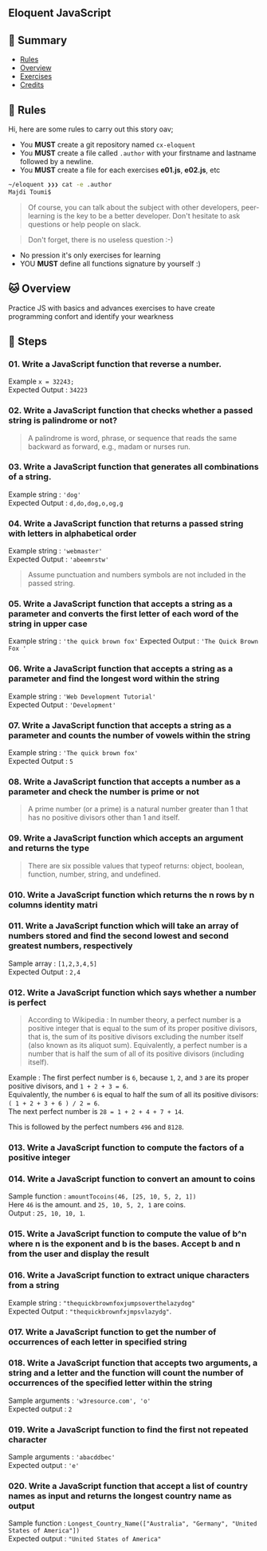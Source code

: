 ## Eloquent JavaScript

## <a name='TOC'>🐼 Summary</a>

- [Rules](#rules)
- [Overview](#overview)
- [Exercises](#exercises)
- [Credits](#credits)

## <a name='overview'>🦊 Rules</a>

Hi, here are some rules to carry out this story oav;

- You **MUST** create a git repository named `cx-eloquent`
- You **MUST** create a file called `.author` with your firstname and lastname followed by a newline.
- You **MUST** create a file for each exercises **e01.js**, **e02.js**, etc

```sh
~/eloquent ❯❯❯ cat -e .author
Majdi Toumi$
```

> Of course, you can talk about the subject with other developers, peer-learning is
> the key to be a better developer. Don't hesitate to ask questions or help people on slack.

> Don't forget, there is no useless question :-)

- No pression it's only exercises for learning
- YOU **MUST** define all functions signature by yourself :)

## <a name='overview'>🐱 Overview</a>

Practice JS with basics and advances exercises to have create programming confort and identify your wearkness 

## <a name='steps'>🐨 Steps</a>

### 01. Write a JavaScript function that reverse a number.

Example `x = 32243;`<br />
Expected Output : `34223`

### 02. Write a JavaScript function that checks whether a passed string is palindrome or not?

> A palindrome is word, phrase, or sequence that reads the same backward as forward, e.g., madam or nurses run.

### 03. Write a JavaScript function that generates all combinations of a string.

Example string : `'dog'`<br />
Expected Output : `d,do,dog,o,og,g`

### 04. Write a JavaScript function that returns a passed string with letters in alphabetical order

Example string : `'webmaster'`<br />
Expected Output : `'abeemrstw'`

> Assume punctuation and numbers symbols are not included in the passed string.

### 05. Write a JavaScript function that accepts a string as a parameter and converts the first letter of each word of the string in upper case

Example string : `'the quick brown fox'`
Expected Output : `'The Quick Brown Fox '`

### 06. Write a JavaScript function that accepts a string as a parameter and find the longest word within the string

Example string : `'Web Development Tutorial'`<br />
Expected Output : `'Development'`

### 07. Write a JavaScript function that accepts a string as a parameter and counts the number of vowels within the string

Example string : `'The quick brown fox'`<br />
Expected Output : `5`

### 08. Write a JavaScript function that accepts a number as a parameter and check the number is prime or not

> A prime number (or a prime) is a natural number greater than 1 that has no positive divisors other than 1 and itself.

### 09. Write a JavaScript function which accepts an argument and returns the type

> There are six possible values that typeof returns: object, boolean, function, number, string, and undefined.

### 010. Write a JavaScript function which returns the n rows by n columns identity matri

### 011. Write a JavaScript function which will take an array of numbers stored and find the second lowest and second greatest numbers, respectively

Sample array : `[1,2,3,4,5]`<br />
Expected Output : `2,4`

### 012. Write a JavaScript function which says whether a number is perfect

> According to Wikipedia : In number theory, a perfect number is a positive integer that is equal to the sum of its proper positive divisors, that is, the sum of its positive divisors excluding the number itself (also known as its aliquot sum). Equivalently, a perfect number is a number that is half the sum of all of its positive divisors (including itself).

Example : The first perfect number is `6`, because `1`, `2`, and `3` are its proper positive divisors, and `1 + 2 + 3 = 6`.<br />
Equivalently, the number `6` is equal to half the sum of all its positive divisors: `( 1 + 2 + 3 + 6 ) / 2 = 6`.<br />
The next perfect number is `28 = 1 + 2 + 4 + 7 + 14`.<br />

This is followed by the perfect numbers `496` and `8128`.

### 013. Write a JavaScript function to compute the factors of a positive integer

### 014. Write a JavaScript function to convert an amount to coins

Sample function : `amountTocoins(46, [25, 10, 5, 2, 1])`<br />
Here `46` is the amount. and `25, 10, 5, 2, 1` are coins.<br />
Output : `25, 10, 10, 1`.

### 015. Write a JavaScript function to compute the value of b^n where n is the exponent and b is the bases. Accept b and n from the user and display the result

### 016. Write a JavaScript function to extract unique characters from a string

Example string : `"thequickbrownfoxjumpsoverthelazydog"`<br />
Expected Output : `"thequickbrownfxjmpsvlazydg"`.

### 017. Write a JavaScript function to  get the number of occurrences of each letter in specified string

### 018. Write a JavaScript function that accepts two arguments, a string and a letter and the function will count the number of occurrences of the specified letter within the string

Sample arguments : `'w3resource.com', 'o'`<br />
Expected output : `2`

### 019. Write a JavaScript function to find the first not repeated character

Sample arguments : `'abacddbec'`<br />
Expected output : `'e'`

### 020. Write a JavaScript function that accept a list of country names as input and returns the longest country name as output

Sample function : `Longest_Country_Name(["Australia", "Germany", "United States of America"])`<br />
Expected output : `"United States of America"`
